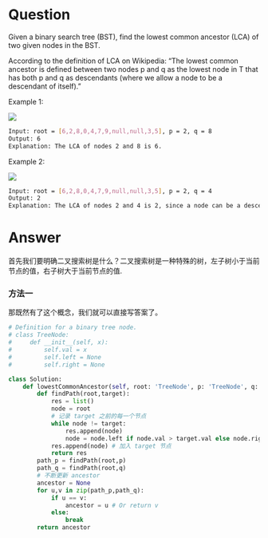 # Question
Given a binary search tree (BST), find the lowest common ancestor (LCA) of two given nodes in the BST.

According to the definition of LCA on Wikipedia: “The lowest common ancestor is defined between two nodes p and q as the lowest node in T that has both p and q as descendants (where we allow a node to be a descendant of itself).”

Example 1:

![](https://assets.leetcode.com/uploads/2018/12/14/binarysearchtree_improved.png)
```bash
Input: root = [6,2,8,0,4,7,9,null,null,3,5], p = 2, q = 8
Output: 6
Explanation: The LCA of nodes 2 and 8 is 6.
```
Example 2:

![](https://assets.leetcode.com/uploads/2018/12/14/binarysearchtree_improved.png)
```bash
Input: root = [6,2,8,0,4,7,9,null,null,3,5], p = 2, q = 4
Output: 2
Explanation: The LCA of nodes 2 and 4 is 2, since a node can be a descendant of itself according to the LCA definition.
```

# Answer
首先我们要明确二叉搜索树是什么？二叉搜索树是一种特殊的树，左子树小于当前节点的值，右子树大于当前节点的值.

### 方法一
那既然有了这个概念，我们就可以直接写答案了。
```python
# Definition for a binary tree node.
# class TreeNode:
#     def __init__(self, x):
#         self.val = x
#         self.left = None
#         self.right = None

class Solution:
    def lowestCommonAncestor(self, root: 'TreeNode', p: 'TreeNode', q: 'TreeNode') -> 'TreeNode':
        def findPath(root,target):
            res = list()
            node = root
            # 记录 target 之前的每一个节点
            while node != target:
                res.append(node)
                node = node.left if node.val > target.val else node.right
            res.append(node) # 加入 target 节点
            return res
        path_p = findPath(root,p)
        path_q = findPath(root,q)
        # 不断更新 ancestor
        ancestor = None
        for u,v in zip(path_p,path_q):
            if u == v:
                ancestor = u # Or return v
            else:
                break
        return ancestor
```
